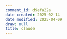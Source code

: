 ```yaml
---
comment_id: d9efa22a
date created: 2025-02-14
date modified: 2025-04-09
draw: null
title: claude
---
```


